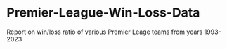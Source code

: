 # Premier-League-Win-Loss-Data
Report on win/loss ratio of various Premier Leage teams from years 1993-2023
